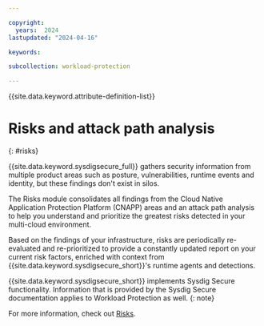 ```yaml
---

copyright:
  years:  2024
lastupdated: "2024-04-16"

keywords:

subcollection: workload-protection

---
```


{{site.data.keyword.attribute-definition-list}}

# Risks and attack path analysis
{: #risks}

{{site.data.keyword.sysdigsecure_full}} gathers security information from multiple product areas such as posture, vulnerabilities, runtime events and identity, but these findings don't exist in silos.

The Risks module consolidates all findings from the Cloud Native Application Protection Platform (CNAPP) areas and an attack path analysis to help you understand and prioritize the greatest risks detected in your multi-cloud environment. 

Based on the findings of your infrastructure, risks are periodically re-evaluated and re-prioritized to provide a constantly updated report on your current risk factors, enriched with context from {{site.data.keyword.sysdigsecure_short}}'s runtime agents and detections.

{{site.data.keyword.sysdigsecure_short}} implements Sysdig Secure functionality. Information that is provided by the Sysdig Secure documentation applies to Workload Protection as well.
{: note}

For more information, check out [Risks](https://docs.sysdig.com/en/docs/sysdig-secure/risks/).
